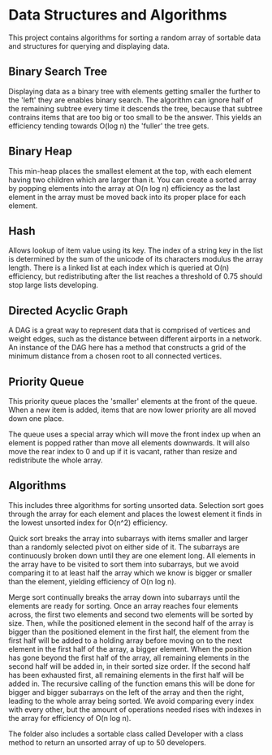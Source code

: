 # Data Structures and Algorithms

This project contains algorithms for sorting a random array of sortable data and structures for querying and displaying data.

## Binary Search Tree

Displaying data as a binary tree with elements getting smaller the further to the 'left' they are enables binary search. The algorithm can ignore half of the remaining subtree every time it descends the tree, because that subtree contrains items that are too big or too small to be the answer. This yields an efficiency tending towards O(log n) the 'fuller' the tree gets.

## Binary Heap

This min-heap places the smallest element at the top, with each element having two children which are larger than it. You can create a sorted array by popping elements into the array at O(n log n) efficiency as the last element in the array must be moved back into its proper place for each element.

## Hash

Allows lookup of item value using its key. The index of a string key in the list is determined by the sum of the unicode of its characters modulus the array length. There is a linked list at each index which is queried at O(n) efficiency, but redistributing after the list reaches a threshold of 0.75 should stop large lists developing.

## Directed Acyclic Graph

A DAG is a great way to represent data that is comprised of vertices and weight edges, such as the distance between different airports in a network. An instance of the DAG here has a method that constructs a grid of the minimum distance from a chosen root to all connected vertices.

## Priority Queue

This priority queue places the 'smaller' elements at the front of the queue. When a new item is added, items that are now lower priority are all moved down one place.

The queue uses a special array which will move the front index up when an element is popped rather than move all elements downwards. It will also move the rear index to 0 and up if it is vacant, rather than resize and redistribute the whole array.

## Algorithms

This includes three algorithms for sorting unsorted data. Selection sort goes through the array for each element and places the lowest element it finds in the lowest unsorted index for O(n^2) efficiency.

Quick sort breaks the array into subarrays with items smaller and larger than a randomly selected pivot on either side of it. The subarrays are continuously broken down until they are one element long. All elements in the array have to be visited to sort them into subarrays, but we avoid comparing it to at least half the array which we know is bigger or smaller than the element, yielding efficiency of O(n log n).

Merge sort continually breaks the array down into subarrays until the elements are ready for sorting. Once an array reaches four elements across, the first two elements and second two elements will be sorted by size. Then, while the positioned element in the second half of the array is bigger than the positioned element in the first half, the element from the first half will be added to a holding array before moving on to the next element in the first half of the array, a bigger element. When the position has gone beyond the first half of the array, all remaining elements in the second half will be added in, in their sorted size order. If the second half has been exhausted first, all remaining elements in the first half will be added in. The recursive calling of the function emans this will be done for bigger and bigger subarrays on the left of the array and then the right, leading to the whole array being sorted. We avoid comparing every index with every other, but the amount of operations needed rises with indexes in the array for efficiency of O(n log n).

The folder also includes a sortable class called Developer with a class method to return an unsorted array of up to 50 developers.
